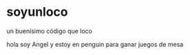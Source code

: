 # soyunloco
un buenísimo código que loco

hola soy Angel y estoy en penguin para ganar juegos de mesa
